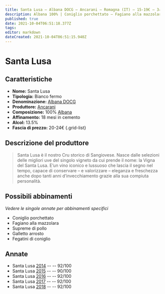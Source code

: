 ```yaml
---
title: Santa Lusa – Albana DOCG – Ancarani – Romagna (IT) – 15-19€ – 3★-5★
description: Albana 100% | Coniglio porchettato – Fagiano alla mazzolara – Supreme di pollo – Galletto arrosto – Fegatini di coniglio
published: true
date: 2021-10-04T06:51:18.377Z
tags: 
editor: markdown
dateCreated: 2021-10-04T06:51:15.940Z
---
```


# Santa Lusa

## Caratteristiche
- **Nome:** Santa Lusa
- **Tipologia:** Bianco fermo
- **Denominazione:** [Albana DOCG](/denominazioni/Italia/Romagna/DOCG/Albana)
- **Produttore:** [Ancarani](/produttori/Italia/Romagna/Ancarani) 
- **Composizione:** 100% [Albana](/vitigni/Italia/albana)
- **Affinamento:** 18 mesi in cemento
- **Alcol:** 13.5%
- **Fascia di prezzo:** 20-24€
{.grid-list}

## Descrizione del produttore

> Santa Lusa è il nostro Cru storico di Sangiovese. Nasce dalle selezioni delle migliori uve del singolo vigneto da cui prende il nome: la Vigna del Santa Lusa. E’un vino iconico e lussuoso che lascia il segno nel tempo, capace di conservare – e valorizzare – eleganza e freschezza anche dopo tanti anni d’invecchiamento grazie alla sua compiuta personalità.

## Possibili abbinamenti
*Vedere le singole annate per abbinamenti specifici*

- Coniglio porchettato
- Fagiano alla mazzolara
- Supreme di pollo
- Galletto arrosto
- Fegatini di coniglio

## Annate
- Santa Lusa [2014](/vini/Italia/Romagna/Ancarani/Domus-Aurea/2014) -- <span class="star-5"></span> -- 92/100
- Santa Lusa [2015](/vini/Italia/Romagna/Ancarani/Domus-Aurea/2015) -- <span class="star-4"></span> -- 90/100
- Santa Lusa [2016](/vini/Italia/Romagna/Ancarani/Domus-Aurea/2016) -- <span class="star-5"></span> -- 92/100
- Santa Lusa [2017](/vini/Italia/Romagna/Ancarani/Domus-Aurea/2017) -- <span class="star-5"></span> -- 92/100
- Santa Lusa [2018](/vini/Italia/Romagna/Ancarani/Domus-Aurea/2018) -- <span class="star-5"></span> -- 92/100 